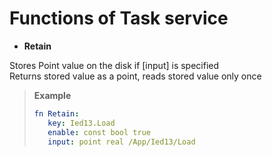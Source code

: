 # Functions of Task service

- **Retain**

Stores Point value on the disk if [input] is specified  
Returns stored value as a point, reads stored value only once

>**Example**
>
>```yaml
>fn Retain:
>    key: Ied13.Load
>    enable: const bool true
>    input: point real /App/Ied13/Load
>```
